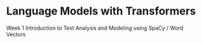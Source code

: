 # Language Models with Transformers

Week 1 Introduction to Text Analysis and Modeling using SpaCy / Word Vectors


